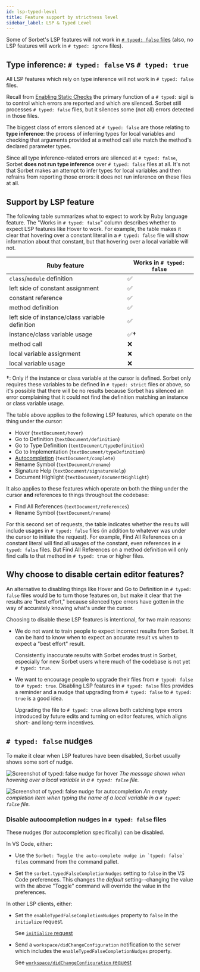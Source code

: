 ```yaml
---
id: lsp-typed-level
title: Feature support by strictness level
sidebar_label: LSP & Typed Level
---
```


Some of Sorbet's LSP features will not work in [`# typed: false` files] (also,
no LSP features will work in `# typed: ignore` files).

[`# typed: false` files]: static.md

## Type inference: `# typed: false` vs `# typed: true`

All LSP features which rely on type inference will not work in `# typed: false`
files.

Recall from [Enabling Static Checks](static.md) the primary function of a
`# typed:` sigil is to control which errors are reported and which are silenced.
Sorbet still processes `# typed: false` files, but it silences some (not all)
errors detected in those files.

The biggest class of errors silenced at `# typed: false` are those relating to
**type inference**: the process of inferring types for local variables and
checking that arguments provided at a method call site match the method's
declared parameter types.

Since all type inference-related errors are silenced at `# typed: false`, Sorbet
**does not run type inference** over `# typed: false` files at all. It's not
that Sorbet makes an attempt to infer types for local variables and then
refrains from reporting those errors: it does not run inference on these files
at all.

## Support by LSP feature

The following table summarizes what to expect to work by Ruby language feature.
The "Works in `# typed: false`" column describes whether to expect LSP features
like Hover to work. For example, the table makes it clear that hovering over a
constant literal in a `# typed: false` file will show information about that
constant, but that hovering over a local variable will not.

| Ruby feature                                    | Works in `# typed: false` |
| ----------------------------------------------- | ------------------------- |
| `class`/`module` definition                     | ✅                        |
| left side of constant assignment                | ✅                        |
| constant reference                              | ✅                        |
| method definition                               | ✅                        |
| left side of instance/class variable definition | ✅                        |
| instance/class variable usage                   | ✅**†**                   |
| method call                                     | ❌                        |
| local variable assignment                       | ❌                        |
| local variable usage                            | ❌                        |

**†**: Only if the instance or class variable at the cursor is defined. Sorbet
only requires these variables to be defined in `# typed: strict` files or above,
so it's possible that there will be no results because Sorbet has silenced an
error complaining that it could not find the definition matching an instance or
class variable usage.

The table above applies to the following LSP features, which operate on the
thing under the cursor:

<!-- TODO(jez) Should we have links to these LSP features eventually? -->

- Hover (`textDocument/hover`)
- Go to Definition (`textDocument/definition`)
- Go to Type Definition (`textDocument/typeDefinition`)
- Go to Implementation (`textDocument/typeDefinition`)
- [Autocompletion](autocompletion.md) (`textDocument/complete`)
- Rename Symbol (`textDocument/rename`)
- Signature Help (`textDocument/signatureHelp`)
- Document Highlight (`textDocument/documentHighlight`)

It also applies to these features which operate on both the thing under the
cursor **and** references to things throughout the codebase:

- Find All References (`textDocument/references`)
- Rename Symbol (`textDocument/rename`)

For this second set of requests, the table indicates whether the results will
include usages in `# typed: false` files (in addition to whatever was under the
cursor to initiate the request). For example, Find All References on a constant
literal will find all usages of the constant, even references in
`# typed: false` files. But Find All References on a method definition will only
find calls to that method in `# typed: true` or higher files.

## Why choose to disable certain editor features?

An alternative to disabling things like Hover and Go to Definition in
`# typed: false` files would be to turn those features on, but make it clear
that the results are "best effort," because silenced type errors have gotten in
the way of accurately knowing what's under the cursor.

Choosing to disable these LSP features is intentional, for two main reasons:

- We do not want to train people to expect incorrect results from Sorbet. It can
  be hard to know when to expect an accurate result vs when to expect a "best
  effort" result.

  Consistently inaccurate results with Sorbet erodes trust in Sorbet, especially
  for new Sorbet users where much of the codebase is not yet `# typed: true`.

- We want to encourage people to upgrade their files from `# typed: false` to
  `# typed: true`. Disabling LSP features in `# typed: false` files provides a
  reminder and a nudge that upgrading from `# typed: false` to `# typed: true`
  is a good idea.

  Upgrading the file to `# typed: true` allows both catching type errors
  introduced by future edits and turning on editor features, which aligns short-
  and long-term incentives.

## `# typed: false` nudges

To make it clear when LSP features have been disabled, Sorbet usually shows some
sort of nudge.

![Screenshot of typed: false nudge for hover](/img/lsp/hover-typed-false.png)
_The message shown when hovering over a local variable in a `# typed: false`
file._

![Screenshot of typed: false nudge for autocompletion](/img/lsp/typed-false-nudge.png)
_An empty completion item when typing the name of a local variable in a
`# typed: false` file._

### Disable autocompletion nudges in `# typed: false` files

These nudges (for autocompletion specifically) can be disabled.

In VS Code, either:

- Use the `` Sorbet: Toggle the auto-complete nudge in `typed: false` files ``
  command from the command pallet.

- Set the `sorbet.typedFalseCompletionNudges` setting to `false` in the VS Code
  preferences. This changes the _default_ setting--changing the value with the
  above "Toggle" command will override the value in the preferences.

In other LSP clients, either:

- Set the `enableTypedFalseCompletionNudges` property to `false` in the
  `initialize` request.

  See [`initialize` request](lsp.md#initialize-request)

- Send a `workspace/didChangeConfiguration` notification to the server which
  includes the `enableTypedFalseCompletionNudges` property.

  See
  [`workspace/didChangeConfiguration` request](lsp.md#workspacedidchangeconfiguration-notification)
